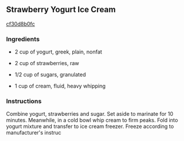 ## Strawberry Yogurt Ice Cream

[cf30d8b0fc](http://www.foodnetwork.com/recipes/strawberry-yogurt-ice-cream-recipe.html)

### Ingredients

 - 2 cup of yogurt, greek, plain, nonfat

 - 2 cup of strawberries, raw

 - 1/2 cup of sugars, granulated

 - 1 cup of cream, fluid, heavy whipping

### Instructions

Combine yogurt, strawberries and sugar. Set aside to marinate for 10 minutes. Meanwhile, in a cold bowl whip cream to firm peaks. Fold into yogurt mixture and transfer to ice cream freezer. Freeze according to manufacturer's instruc